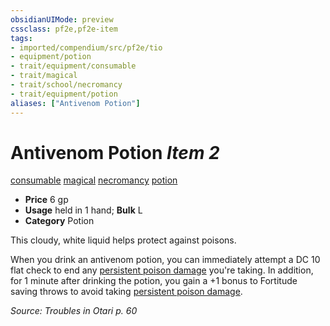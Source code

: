 ```yaml
---
obsidianUIMode: preview
cssclass: pf2e,pf2e-item
tags:
- imported/compendium/src/pf2e/tio
- equipment/potion
- trait/equipment/consumable
- trait/magical
- trait/school/necromancy
- trait/equipment/potion
aliases: ["Antivenom Potion"]
---
```

# Antivenom Potion *Item 2*  
[consumable](consumable.md)  [magical](magical.md)  [necromancy](necromancy.md)  [potion](potion.md)  

- **Price** 6 gp
- **Usage** held in 1 hand; **Bulk** L
- **Category** Potion

This cloudy, white liquid helps protect against poisons.

When you drink an antivenom potion, you can immediately attempt a DC 10 flat check to end any [persistent poison damage](conditions.md#Persistent%20Damage) you're taking. In addition, for 1 minute after drinking the potion, you gain a +1 bonus to Fortitude saving throws to avoid taking [persistent poison damage](conditions.md#Persistent%20Damage).

*Source: Troubles in Otari p. 60*